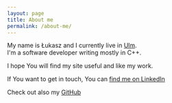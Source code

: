```yaml
---
layout: page
title: About me
permalink: /about-me/
---
```


My name is Łukasz and I currently live in [Ulm](https://goo.gl/maps/nGK4NEARC232).  
I'm a software developer writing mostly in C++.

I hope You will find my site useful and like my work.

If You want to get in touch, You can [find me on LinkedIn](https://pl.linkedin.com/in/ltekieli)

Check out also my [GitHub](https://github.com/ltekieli)
